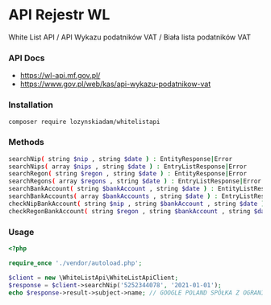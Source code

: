 # API Rejestr WL

White List API / API Wykazu podatników VAT / Biała lista podatników VAT

### API Docs
* https://wl-api.mf.gov.pl/
* https://www.gov.pl/web/kas/api-wykazu-podatnikow-vat

### Installation
```bash
composer require lozynskiadam/whitelistapi
```

### Methods
```bash
searchNip( string $nip , string $date ) : EntityResponse|Error
searchNips( array $nips , string $date ) : EntryListResponse|Error
searchRegon( string $regon , string $date ) : EntityResponse|Error
searchRegons( array $regons , string $date ) : EntryListResponse|Error
searchBankAccount( string $bankAccount , string $date ) : EntityListResponse|Error
searchBankAccounts( array $bankAccounts , string $date ) : EntryListResponse|Error
checkNipBankAccount( string $nip , string $bankAccount , string $date ) : EntityCheckResponse|Error
checkRegonBankAccount( string $regon , string $bankAccount , string $date ) : EntityCheckResponse|Error
```

### Usage
```php
<?php

require_once './vendor/autoload.php';

$client = new \WhiteListApi\WhiteListApiClient;
$response = $client->searchNip('5252344078', '2021-01-01');
echo $response->result->subject->name; // GOOGLE POLAND SPÓŁKA Z OGRANICZONĄ ODPOWIEDZIALNOŚCIĄ
```